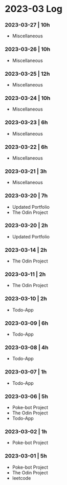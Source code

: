 # 2023-03 Log

### 2023-03-27 | 10h
- Miscellaneous

### 2023-03-26 | 10h
- Miscellaneous

### 2023-03-25 | 12h
- Miscellaneous

### 2023-03-24 | 10h
- Miscellaneous

### 2023-03-23 | 6h
- Miscellaneous

### 2023-03-22 | 6h
- Miscellaneous

### 2023-03-21 | 3h
- Miscellaneous

### 2023-03-20 | 7h
- Updated Portfolio
- The Odin Project

### 2023-03-20 | 2h
- Updated Portfolio

### 2023-03-14 | 2h
- The Odin Project

### 2023-03-11 | 2h
- The Odin Project

### 2023-03-10 | 2h
- Todo-App

### 2023-03-09 | 6h
- Todo-App

### 2023-03-08 | 4h
- Todo-App

### 2023-03-07 | 1h
- Todo-App

### 2023-03-06 | 5h
- Poke-bot Project
- The Odin Project
- Todo-App

### 2023-03-02 | 1h
- Poke-bot Project

### 2023-03-01 | 5h
- Poke-bot Project
- The Odin Project
- leetcode
